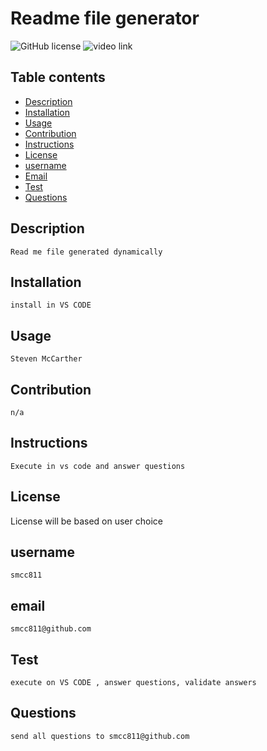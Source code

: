 # Readme file generator

![GitHub license](https://img.shields.io/badge/license-MIT-blue.svg)
![video link](https://drive.google.com/file/d/16im9ouQT-6oz5CIC-I0SxeimIElxSM9n/view?usp=sharing)

## Table contents

- [Description](#description)
- [Installation](#installation)
- [Usage](#usage)
- [Contribution](#contribution)
- [Instructions](#instructions)
- [License](#license)
- [username](#username)
- [Email](#email)
- [Test](#test)
- [Questions](#questions)

## Description

    Read me file generated dynamically

## Installation

    install in VS CODE

## Usage

    Steven McCarther

## Contribution

    n/a

## Instructions

    Execute in vs code and answer questions

## License

License will be based on user choice

## username

    smcc811

## email

    smcc811@github.com

## Test

    execute on VS CODE , answer questions, validate answers

## Questions

    send all questions to smcc811@github.com
